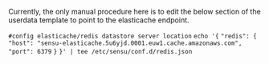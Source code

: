 Currently, the only manual procedure here is to edit the below section of the userdata template to point to the elasticache endpoint.

`#config elasticache/redis datastore server location`
`echo '{`
  `"redis": {`
    `"host": "sensu-elasticache.5u6yjd.0001.euw1.cache.amazonaws.com",`
    `"port": 6379`
  `}`
`}' | tee /etc/sensu/conf.d/redis.json`